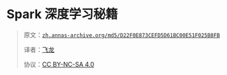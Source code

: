 # Spark 深度学习秘籍

> 原文：[`zh.annas-archive.org/md5/D22F0E873CEFD5D61BC00E51F025B8FB`](https://zh.annas-archive.org/md5/D22F0E873CEFD5D61BC00E51F025B8FB)
> 
> 译者：[飞龙](https://github.com/wizardforcel)
> 
> 协议：[CC BY-NC-SA 4.0](http://creativecommons.org/licenses/by-nc-sa/4.0/)